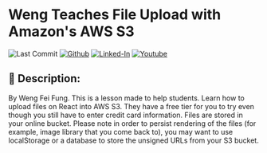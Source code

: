 # Weng Teaches File Upload with Amazon's AWS S3

![Last Commit](https://img.shields.io/github/last-commit/Siphon880gh/weng-teaches-react-aws-s3-file-upload/main)
<a target="_blank" href="https://github.com/Siphon880gh" rel="nofollow"><img src="https://img.shields.io/badge/GitHub--blue?style=social&logo=GitHub" alt="Github" data-canonical-src="https://img.shields.io/badge/GitHub--blue?style=social&logo=GitHub" style="max-width:10ch;"></a>
<a target="_blank" href="https://www.linkedin.com/in/weng-fung/" rel="nofollow"><img src="https://img.shields.io/badge/LinkedIn-blue?style=flat&logo=linkedin&labelColor=blue" alt="Linked-In" data-canonical-src="https://img.shields.io/badge/LinkedIn-blue?style=flat&amp;logo=linkedin&amp;labelColor=blue" style="max-width:10ch;"></a>
<a target="_blank" href="https://www.youtube.com/@WayneTeachesCode/" rel="nofollow"><img src="https://img.shields.io/badge/Youtube-red?style=flat&logo=youtube&labelColor=red" alt="Youtube" data-canonical-src="https://img.shields.io/badge/Youtube-red?style=flat&amp;logo=youtube&amp;labelColor=red" style="max-width:10ch;"></a>

:page_facing_up: Description:
---
By Weng Fei Fung. This is a lesson made to help students. Learn how to upload files on React into AWS S3. They have a free tier for you to try even though you still have to enter credit card information. Files are stored in your online bucket. Please note in order to persist rendering of the files (for example, image library that you come back to), you may want to use localStorage or a database to store the unsigned URLs from your S3 bucket.
